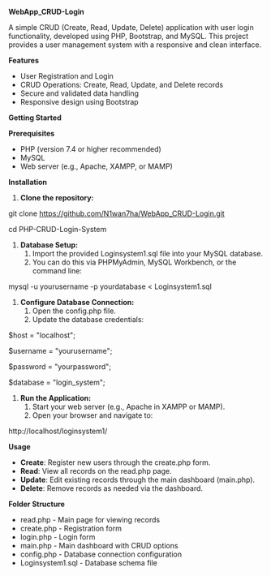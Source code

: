 ﻿**WebApp\_CRUD-Login**

A simple CRUD (Create, Read, Update, Delete) application with user login functionality, developed using PHP, Bootstrap, and MySQL. This project provides a user management system with a responsive and clean interface.

**Features**

- User Registration and Login
- CRUD Operations: Create, Read, Update, and Delete records
- Secure and validated data handling
- Responsive design using Bootstrap

**Getting Started**

**Prerequisites**

- PHP (version 7.4 or higher recommended)
- MySQL
- Web server (e.g., Apache, XAMPP, or MAMP)

**Installation**

1. **Clone the repository:**

git clone https://github.com/N1wan7ha/WebApp_CRUD-Login.git

cd PHP-CRUD-Login-System

1. **Database Setup:**
   1. Import the provided Loginsystem1.sql file into your MySQL database.
   1. You can do this via PHPMyAdmin, MySQL Workbench, or the command line:



mysql -u yourusername -p yourdatabase < Loginsystem1.sql

1. **Configure Database Connection:**
   1. Open the config.php file.
   1. Update the database credentials:

$host = "localhost";

$username = "yourusername";

$password = "yourpassword";

$database = "login_system";

1. **Run the Application:**
   1. Start your web server (e.g., Apache in XAMPP or MAMP).
   1. Open your browser and navigate to:

http://localhost/loginsystem1/

**Usage**

- **Create**: Register new users through the create.php form.
- **Read**: View all records on the read.php page.
- **Update**: Edit existing records through the main dashboard (main.php).
- **Delete**: Remove records as needed via the dashboard.

**Folder Structure**

- read.php - Main page for viewing records
- create.php - Registration form
- login.php - Login form
- main.php - Main dashboard with CRUD options
- config.php - Database connection configuration
- Loginsystem1.sql - Database schema file

